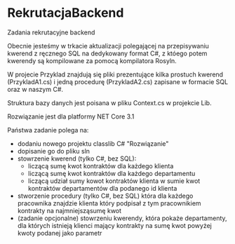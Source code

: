 # RekrutacjaBackend
Zadania rekrutacyjne backend

Obecnie jesteśmy w trkacie aktualizacji polegającej
na przepisywaniu kwerend z ręcznego SQL na dedykowany format C#,
z któego potem kwerendy są kompilowane za pomocą kompilatora Rosyln.

W projecie Przyklad znajdują się pliki prezentujące kilka prostuch kwerend (PrzykladA1.cs) i
jedną procedurę (PrzykladA2.cs) zapisane w formacie SQL oraz w naszym C#.

Struktura bazy danych jest poisana w pliku Context.cs w projekcie Lib.

Rozwiązanie jest dla platformy NET Core 3.1

Państwa zadanie polega na:
 - dodaniu nowego projektu classlib C# "Rozwiązanie"
 - dopisanie go do pliku sln
 - stowrzenie kwerend (tylko C#, bez SQL):
    - liczącą sumę kwot kontraktów dla każdego klienta
    - liczącą sumę kwot kontraktów dla każdego departamentu
    - liczącą udział sumy kowot kontraktów klienta w sumie kwot kontraktów departamentów dla podanego id klienta
- stworzenie procedury (tylko C#, bez SQL) która dla każdego pracownika znajdzie klienta który podpisał z tym pracownikiem kontrakty na najmniejsząsumę kwot 
- (zadanie opcjonalne) stowrzeniu kwerendy, która pokaże departamenty, dla których istnieją klienci mający kontrakty na sumę kwot powyżej kwoty podanej jako parametr